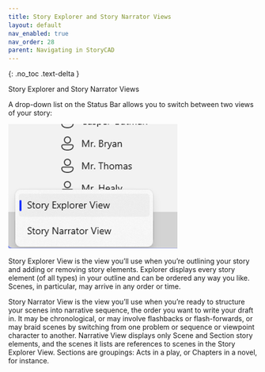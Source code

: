 ```yaml
---
title: Story Explorer and Story Narrator Views
layout: default
nav_enabled: true
nav_order: 28
parent: Navigating in StoryCAD
---
```

{: .no_toc .text-delta }

Story Explorer and Story Narrator Views

A drop-down list on the Status Bar allows you to switch between two views of your story:

![](../media/Explorer-and-Navigator-Views.png)

Story Explorer View is the view you’ll use when you’re outlining your story and adding or removing story elements. Explorer displays every story element (of all types) in your outline and can be ordered any way you like. Scenes, in particular, may arrive in any order or time.

Story Narrator View is the view you’ll use when you’re ready to structure your scenes into narrative sequence,  the order you want to write your draft in. It may be chronological, or may involve flashbacks or flash-forwards, or may braid scenes by switching from one problem or sequence or viewpoint character to another. Narrative View displays only Scene and Section story elements, and the scenes it lists are references to scenes in the Story Explorer View. Sections are groupings: Acts in a play, or Chapters in a novel, for instance. 






